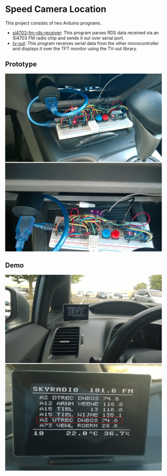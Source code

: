 # Speed Camera Location

This project consists of two Arduino programs.

- [si4703-fm-rds-receiver](https://gitea.odroid.hc/honda-civic-hybrid-2008/speed-cameras-fm-rds/src/branch/master/si4703-fm-rds-receiver): This program parses RDS data received via an SI4703 FM radio chip and sends it out over serial port.
- [tv-out](https://gitea.odroid.hc/honda-civic-hybrid-2008/speed-cameras-fm-rds/src/branch/master/tv-out): This program receives serial data from the other microcontroller and displays it over the TFT monitor using the TV-out library.

## Prototype
![proto-1](pics/prototype-1.jpg)
![proto-2](pics/prototype-2.jpg)

## Demo
![demo-1](pics/demo-1.jpg)
![demo-2](pics/demo-2.jpg)
